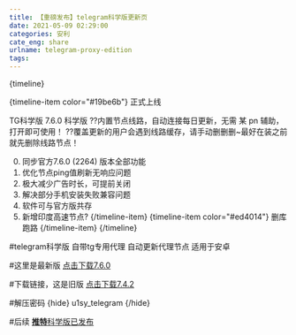 ```yaml
---
title: 【重磅发布】telegram科学版更新页
date: 2021-05-09 02:29:00
categories: 安利
cate_eng: share
urlname: telegram-proxy-edition
tags:
---
```

<!--markdown-->{timeline}
{timeline-item color="#19be6b"}
 正式上线

TG科学版 7.6.0 科学版
??内置节点线路，自动连接每日更新，无需 某 pn 辅助，打开即可使用！
??覆盖更新的用户会遇到线路缓存，请手动删删删~最好在装之前就先删除线路节点！

0. 同步官方7.6.0 (2264) 版本全部功能
1. 优化节点ping值刷新无响应问题
2. 极大减少广告时长，可提前关闭
3. 解决部分手机安装失败兼容问题
4. 软件可与官方版共存
5. 新增印度高速节点?
{/timeline-item}
{timeline-item color="#ed4014"}
 删库跑路
{/timeline-item}
{/timeline}

#telegram科学版
自带tg专用代理
自动更新代理节点
适用于安卓

#这里是最新版
 [点击下载7.6.0](https://wwr.lanzous.com/isIeyoytpxa) 

#下载链接，这是旧版
 [点击下载7.4.2](https://wwr.lanzous.com/iX3RCoym9nc) 

#解压密码
{hide}
u1sy_telegram
{/hide}

#后续
[**推特**科学版已发布](https://www.u1sy.cn/share/twitter-proxy-edition.html)